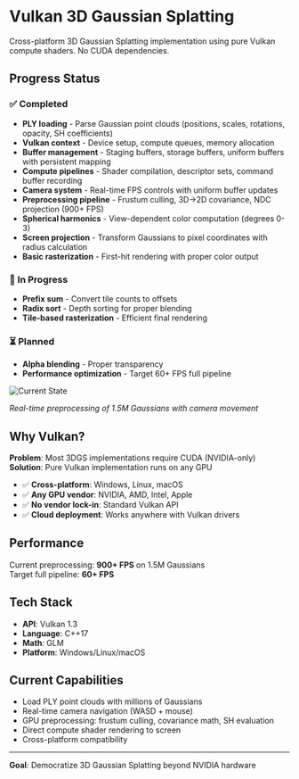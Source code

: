 # Vulkan 3D Gaussian Splatting

Cross-platform 3D Gaussian Splatting implementation using pure Vulkan compute shaders. No CUDA dependencies.

## Progress Status

### ✅ Completed
- **PLY loading** - Parse Gaussian point clouds (positions, scales, rotations, opacity, SH coefficients)
- **Vulkan context** - Device setup, compute queues, memory allocation
- **Buffer management** - Staging buffers, storage buffers, uniform buffers with persistent mapping
- **Compute pipelines** - Shader compilation, descriptor sets, command buffer recording
- **Camera system** - Real-time FPS controls with uniform buffer updates
- **Preprocessing pipeline** - Frustum culling, 3D→2D covariance, NDC projection (900+ FPS)
- **Spherical harmonics** - View-dependent color computation (degrees 0-3)
- **Screen projection** - Transform Gaussians to pixel coordinates with radius calculation
- **Basic rasterization** - First-hit rendering with proper color output

### 🔄 In Progress  
- **Prefix sum** - Convert tile counts to offsets
- **Radix sort** - Depth sorting for proper blending
- **Tile-based rasterization** - Efficient final rendering

### ⏳ Planned
- **Alpha blending** - Proper transparency 
- **Performance optimization** - Target 60+ FPS full pipeline

![Current State](Media/preprocess.gif)

*Real-time preprocessing of 1.5M Gaussians with camera movement*

## Why Vulkan?

**Problem**: Most 3DGS implementations require CUDA (NVIDIA-only)  
**Solution**: Pure Vulkan implementation runs on any GPU

- ✅ **Cross-platform**: Windows, Linux, macOS
- ✅ **Any GPU vendor**: NVIDIA, AMD, Intel, Apple
- ✅ **No vendor lock-in**: Standard Vulkan API
- ✅ **Cloud deployment**: Works anywhere with Vulkan drivers

## Performance

Current preprocessing: **900+ FPS** on 1.5M Gaussians  
Target full pipeline: **60+ FPS** 

## Tech Stack

- **API**: Vulkan 1.3
- **Language**: C++17
- **Math**: GLM
- **Platform**: Windows/Linux/macOS

## Current Capabilities

- Load PLY point clouds with millions of Gaussians
- Real-time camera navigation (WASD + mouse)
- GPU preprocessing: frustum culling, covariance math, SH evaluation
- Direct compute shader rendering to screen
- Cross-platform compatibility

---

**Goal**: Democratize 3D Gaussian Splatting beyond NVIDIA hardware
